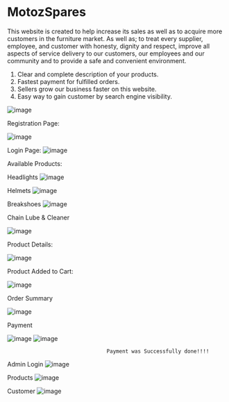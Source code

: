 # MotozSpares
This website is created to help increase its sales as well as to acquire more customers in the furniture market. As well as; to treat every supplier, employee, and customer with honesty, dignity and respect, improve all aspects of service delivery to our customers, our employees and our community and to provide a safe and convenient environment.
1)	Clear and complete description of your products.
2)	Fastest payment for fulfilled orders.
3)	Sellers grow our business faster on this website.
4)	Easy way to gain customer by search engine visibility.

  ![image](https://github.com/ashish910/MotozSpares/assets/52947578/97fbb4be-600c-4fdc-98ff-8e1eaaa5bc27)

Registration Page:

![image](https://github.com/ashish910/MotozSpares/assets/52947578/874cae57-0576-45ab-942e-6c6490233163)
 
Login Page:
 ![image](https://github.com/ashish910/MotozSpares/assets/52947578/07b9e788-70d1-4aaa-b9d7-ea8321e8600b)

Available Products:

 Headlights
 ![image](https://github.com/ashish910/MotozSpares/assets/52947578/46c44d63-9262-45ff-b2b6-51bb21b766ac)

 Helmets
![image](https://github.com/ashish910/MotozSpares/assets/52947578/1e8bf9af-56f7-4eae-9e64-ed2bcea739e2)

Breakshoes
 ![image](https://github.com/ashish910/MotozSpares/assets/52947578/0f67791c-60b9-4aa6-b3c4-79f2ed653071)

Chain Lube & Cleaner

![image](https://github.com/ashish910/MotozSpares/assets/52947578/39ee6260-8724-4c40-8143-062a91f9edcd)

Product Details:

 ![image](https://github.com/ashish910/MotozSpares/assets/52947578/5add6991-c730-4ba4-a12a-6dbb5e8d528f)

Product Added to Cart:

![image](https://github.com/ashish910/MotozSpares/assets/52947578/e892493d-faef-4fd2-9e54-32cc1e38349e)
 
Order Summary

 ![image](https://github.com/ashish910/MotozSpares/assets/52947578/0bdb4adf-9259-4f04-8bd9-5b9d6c80a5ef)

Payment
 
![image](https://github.com/ashish910/MotozSpares/assets/52947578/fc1bd041-2a1a-4c60-9bea-72109ce7ddc3)
![image](https://github.com/ashish910/MotozSpares/assets/52947578/b7ebfe24-a69f-4c70-8bfc-4d5477627ea3)
 
                                    Payment was Successfully done!!!!
Admin Login
 ![image](https://github.com/ashish910/MotozSpares/assets/52947578/e16a79f2-a902-4c88-9103-5aaa9757b749)

Products
 ![image](https://github.com/ashish910/MotozSpares/assets/52947578/1253c602-f7e8-48fd-9365-479565a7e094)

Customer
![image](https://github.com/ashish910/MotozSpares/assets/52947578/ac224bea-d389-40d2-bf1a-02c93d5e7c5a) 
